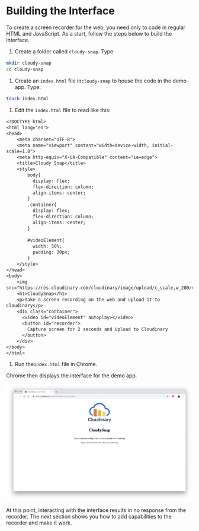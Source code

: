 # Building the Interface

To create a screen recorder for the web, you need only to code in regular HTML and JavaScript. As a start, follow the steps below to build the interface.

1. Create a folder called `cloudy-snap`. Type:

```bash
mkdir cloudy-snap
cd cloudy-snap
```

1. Create an `index.html` file in`cloudy-snap` to house the code in the demo app. Type:

```bash
touch index.html
```

1. Edit the `index.html` file to read like this:

```markup
<!DOCTYPE html>
<html lang="en">
<head>
    <meta charset="UTF-8">
    <meta name="viewport" content="width=device-width, initial-scale=1.0">
    <meta http-equiv="X-UA-Compatible" content="ie=edge">
    <title>Cloudy Snap</title>
    <style>
        body{
          display: flex;
          flex-direction: column;
          align-items: center;
        }
        .container{
          display: flex;
          flex-direction: column;
          align-items: center;
        }

        #videoElement{
          width: 50%;
          padding: 30px;
        }
    </style>
</head>
<body>
    <img src="https://res.cloudinary.com/cloudinary/image/upload/c_scale,w_200/v1/logo/for_white_bg/cloudinary_vertical_logo_for_white_bg.png">
    <h1>CloudySnap</h1>
    <p>Take a screen recording on the web and upload it to Cloudinary</p>
    <div class="container">
      <video id="videoElement" autoplay></video>
      <button id="recorder">
        Capture screen for 2 seconds and Upload to Cloudinary
      </button>
    </div>
</body>
</html>
```

1. Run the`index.html` file in Chrome.

Chrome then displays the interface for the demo app.

![Interface for Demo App](../.gitbook/assets/screenshot-2018-11-15-at-4.38.32-am.png)

At this point, interacting with the interface results in no response from the recorder. The next section shows you how to add capabilities to the recorder and make it work.

